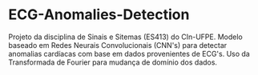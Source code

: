 # ECG-Anomalies-Detection
Projeto da disciplina de Sinais e Sitemas (ES413) do CIn-UFPE.
Modelo baseado em Redes Neurais Convolucionais (CNN's) para detectar anomalias cardíacas com base em dados provenientes de ECG's.
Uso da Transformada de Fourier para mudança de domínio dos dados.

